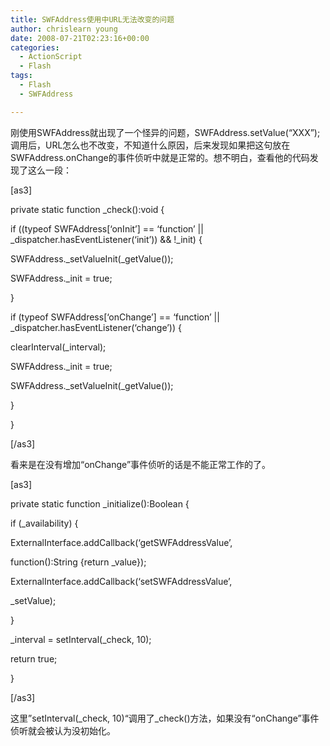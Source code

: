 ```yaml
---
title: SWFAddress使用中URL无法改变的问题
author: chrislearn young
date: 2008-07-21T02:23:16+00:00
categories:
  - ActionScript
  - Flash
tags:
  - Flash
  - SWFAddress

---
```

刚使用SWFAddress就出现了一个怪异的问题，SWFAddress.setValue(&#8220;XXX&#8221;);调用后，URL怎么也不改变，不知道什么原因，后来发现如果把这句放在SWFAddress.onChange的事件侦听中就是正常的。想不明白，查看他的代码发现了这么一段：
  
[as3]
  
private static function _check():void {
      
if ((typeof SWFAddress[&#8216;onInit&#8217;] == &#8216;function&#8217; || \_dispatcher.hasEventListener(&#8216;init&#8217;)) && !\_init) {
          
SWFAddress.\_setValueInit(\_getValue());
          
SWFAddress._init = true;
      
}
      
if (typeof SWFAddress[&#8216;onChange&#8217;] == &#8216;function&#8217; || _dispatcher.hasEventListener(&#8216;change&#8217;)) {
          
clearInterval(_interval);
          
SWFAddress._init = true;
          
SWFAddress.\_setValueInit(\_getValue());
      
}
  
}
  
[/as3]
  
看来是在没有增加“onChange”事件侦听的话是不能正常工作的了。
  
[as3]
  
private static function _initialize():Boolean {
      
if (_availability) {
          
ExternalInterface.addCallback(&#8216;getSWFAddressValue&#8217;,
          
function():String {return _value});
          
ExternalInterface.addCallback(&#8216;setSWFAddressValue&#8217;,
          
_setValue);
      
}
      
\_interval = setInterval(\_check, 10);
      
return true;
  
}
  
[/as3]
  
这里”setInterval(\_check, 10)“调用了\_check()方法，如果没有“onChange”事件侦听就会被认为没初始化。